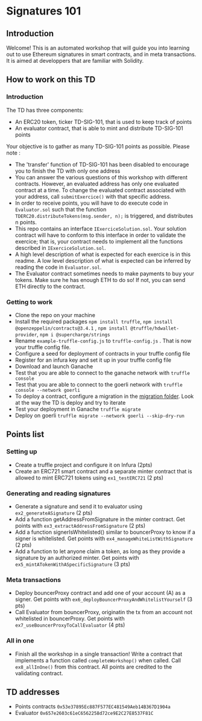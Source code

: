 # Signatures 101

## Introduction

Welcome! This is an automated workshop that will guide you into learning out to use Ethereum signatures in smart contracts, and in meta transactions.
It is aimed at developpers that are familiar with Solidity.

## How to work on this TD

### Introduction

The TD has three components:

- An ERC20 token, ticker TD-SIG-101, that is used to keep track of points
- An evaluator contract, that is able to mint and distribute TD-SIG-101 points

Your objective is to gather as many TD-SIG-101 points as possible. Please note :

- The 'transfer' function of TD-SIG-101 has been disabled to encourage you to finish the TD with only one address
- You can answer the various questions of this workshop with different contracts. However, an evaluated address has only one evaluated contract at a time. To change the evaluated contract associated with your address, call `submitExercice()` with that specific address.
- In order to receive points, you will have to do execute code in `Evaluator.sol` such that the function `TDERC20.distributeTokens(msg.sender, n);` is triggered, and distributes n points.
- This repo contains an interface `IExerciceSolution.sol`. Your solution contract will have to conform to this interface in order to validate the exercice; that is, your contract needs to implement all the functions described in `IExerciceSolution.sol`.
- A high level description of what is expected for each exercice is in this readme. A low level description of what is expected can be inferred by reading the code in `Evaluator.sol`.
- The Evaluator contract sometimes needs to make payments to buy your tokens. Make sure he has enough ETH to do so! If not, you can send ETH directly to the contract.

### Getting to work

- Clone the repo on your machine
- Install the required packages `npm install truffle`, `npm install @openzeppelin/contracts@3.4.1` , `npm install @truffle/hdwallet-provider`, `npm i @supercharge/strings`
- Rename `example-truffle-config.js` to `truffle-config.js` . That is now your truffle config file.
- Configure a seed for deployment of contracts in your truffle config file
- Register for an infura key and set it up in your truffle config file
- Download and launch Ganache
- Test that you are able to connect to the ganache network with `truffle console`
- Test that you are able to connect to the goerli network with `truffle console --network goerli`
- To deploy a contract, configure a migration in the [migration folder](migrations). Look at the way the TD is deploy and try to iterate
- Test your deployment in Ganache `truffle migrate`
- Deploy on goerli `truffle migrate --network goerli --skip-dry-run`

## Points list

### Setting up

- Create a truffle project and configure it on Infura (2pts)
- Create an ERC721 smart contract and a separate minter contract that is allowed to mint ERC721 tokens using `ex1_testERC721` (2 pts)

### Generating and reading signatures

- Generate a signature and send it to evaluator using `ex2_generateASignature` (2 pts)
- Add a function getAddressFromSignature in the minter contract. Get points with `ex3_extractAddressFromSignature` (2 pts)
- Add a function signerIsWhitelisted() similar to bouncerProxy to know if a signer is whitelisted. Get points with `ex4_manageWhiteListWithSignature` (2 pts)
- Add a function to let anyone claim a token, as long as they provide a signature by an authorized minter. Get points with `ex5_mintATokenWithASpecificSignature` (3 pts)

### Meta transactions

- Deploy bouncerProxy contract and add one of your account (A) as a signer. Get points with `ex6_deployBouncerProxyAndWhitelistYourself` (3 pts)
- Call Evaluator from bouncerProxy, originatin the tx from an account not whitelisted in bouncerProxy. Get points with `ex7_useBouncerProxyToCallEvaluator` (4 pts)

### All in one

- Finish all the workshop in a single transaction! Write a contract that implements a function called `completeWorkshop()` when called. Call `ex8_allInOne()` from this contract. All points are credited to the validating contract.

## TD addresses

- Points contracts `0x53e37895Ec887F577EC481549Aeb14B367D1904a`
- Evaluator `0x657e2603c61eC6562258d72ce9E2C27E8537F81C`
